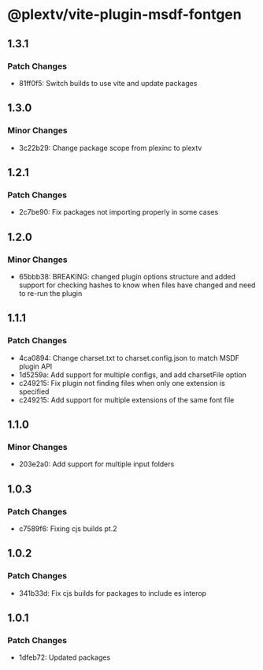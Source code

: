 # @plextv/vite-plugin-msdf-fontgen

## 1.3.1

### Patch Changes

- 81ff0f5: Switch builds to use vite and update packages

## 1.3.0

### Minor Changes

- 3c22b29: Change package scope from plexinc to plextv

## 1.2.1

### Patch Changes

- 2c7be90: Fix packages not importing properly in some cases

## 1.2.0

### Minor Changes

- 65bbb38: BREAKING: changed plugin options structure and added support for checking hashes to know when files have changed and need to re-run the plugin

## 1.1.1

### Patch Changes

- 4ca0894: Change charset.txt to charset.config.json to match MSDF plugin API
- 1d5259a: Add support for multiple configs, and add charsetFile option
- c249215: Fix plugin not finding files when only one extension is specified
- c249215: Add support for multiple extensions of the same font file

## 1.1.0

### Minor Changes

- 203e2a0: Add support for multiple input folders

## 1.0.3

### Patch Changes

- c7589f6: Fixing cjs builds pt.2

## 1.0.2

### Patch Changes

- 341b33d: Fix cjs builds for packages to include es interop

## 1.0.1

### Patch Changes

- 1dfeb72: Updated packages
